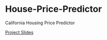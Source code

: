 # House-Price-Predictor
California Housing Price Predictor

[Project Slides](https://docs.google.com/presentation/d/1KZCtRFZdC55eYEhHVT3oSTvf7-3ieQzeLpYU8FKeeCM/edit?usp=sharing)
